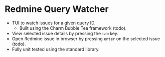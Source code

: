 # Redmine Query Watcher

* TUI to watch issues for a given query ID.
    * Built using the Charm Bubble Tea framework (todo).
* View selected issue details by pressing the `tab` key.
* Open Redmine issue in browser by pressing `enter` on the selected issue (todo).
* Fully unit tested using the standard library.